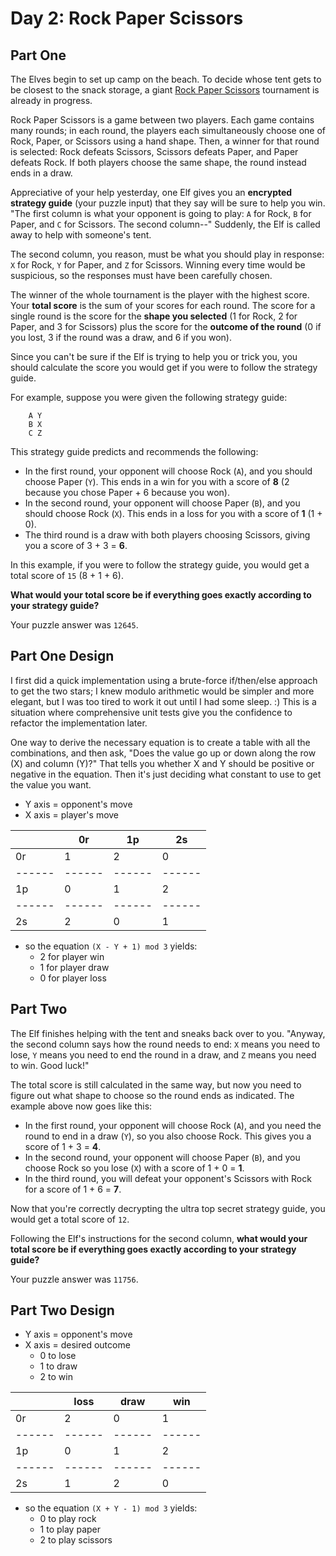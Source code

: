 # Day 2: Rock Paper Scissors

## Part One

The Elves begin to set up camp on the beach. To decide whose tent gets
to be closest to the snack storage, a giant [Rock Paper
Scissors](https://en.wikipedia.org/wiki/Rock_paper_scissors) tournament
is already in progress.

Rock Paper Scissors is a game between two players. Each game contains
many rounds; in each round, the players each simultaneously choose one
of Rock, Paper, or Scissors using a hand shape. Then, a winner for that
round is selected: Rock defeats Scissors, Scissors defeats Paper, and
Paper defeats Rock. If both players choose the same shape, the round
instead ends in a draw.

Appreciative of your help yesterday, one Elf gives you an **encrypted
strategy guide** (your puzzle input) that they say will be sure to help
you win. "The first column is what your opponent is going to play: `A`
for Rock, `B` for Paper, and `C` for Scissors. The second column--"
Suddenly, the Elf is called away to help with someone's tent.

The second column, you reason, must be what you should play in response:
`X` for Rock, `Y` for Paper, and `Z` for Scissors. Winning every time
would be suspicious, so the responses must have been carefully chosen.

The winner of the whole tournament is the player with the highest score.
Your **total score** is the sum of your scores for each round. The score
for a single round is the score for the **shape you selected** (1 for
Rock, 2 for Paper, and 3 for Scissors) plus the score for the **outcome
of the round** (0 if you lost, 3 if the round was a draw, and 6 if you
won).

Since you can't be sure if the Elf is trying to help you or trick you,
you should calculate the score you would get if you were to follow the
strategy guide.

For example, suppose you were given the following strategy guide:

```
    A Y
    B X
    C Z
```

This strategy guide predicts and recommends the following:

-   In the first round, your opponent will choose Rock (`A`), and you
    should choose Paper (`Y`). This ends in a win for you with a score
    of **8** (2 because you chose Paper + 6 because you won).
-   In the second round, your opponent will choose Paper (`B`), and you
    should choose Rock (`X`). This ends in a loss for you with a score
    of **1** (1 + 0).
-   The third round is a draw with both players choosing Scissors,
    giving you a score of 3 + 3 = **6**.

In this example, if you were to follow the strategy guide, you would get
a total score of `15` (8 + 1 + 6).

**What would your total score be if everything goes exactly according to
your strategy guide?**

Your puzzle answer was `12645`.

## Part One Design

I first did a quick implementation using a brute-force if/then/else
approach to get the two stars; I knew modulo arithmetic would be
simpler and more elegant, but I was too tired to work it out until
I had some sleep. :) This is a situation where comprehensive unit
tests give you the confidence to refactor the implementation later.

One way to derive the necessary equation is to create a table with all
the combinations, and then ask, "Does the value go up or down along
the row (X) and column (Y)?" That tells you whether X and Y should
be positive or negative in the equation. Then it's just deciding what
constant to use to get the value you want.

- Y axis = opponent's move
- X axis = player's move

|      |  0r  |  1p  |  2s  |
|------|------|------|------|
|  0r  |   1  |   2  |   0  |
|------|------|------|------|
|  1p  |   0  |   1  |   2  |
|------|------|------|------|
|  2s  |   2  |   0  |   1  |

- so the equation `(X - Y + 1) mod 3` yields:
  - 2 for player win
  - 1 for player draw
  - 0 for player loss

## Part Two

The Elf finishes helping with the tent and sneaks back over to you.
"Anyway, the second column says how the round needs to end: `X` means
you need to lose, `Y` means you need to end the round in a draw, and `Z`
means you need to win. Good luck!"

The total score is still calculated in the same way, but now you need to
figure out what shape to choose so the round ends as indicated. The
example above now goes like this:

-   In the first round, your opponent will choose Rock (`A`), and you
    need the round to end in a draw (`Y`), so you also choose Rock. This
    gives you a score of 1 + 3 = **4**.
-   In the second round, your opponent will choose Paper (`B`), and you
    choose Rock so you lose (`X`) with a score of 1 + 0 = **1**.
-   In the third round, you will defeat your opponent's Scissors with
    Rock for a score of 1 + 6 = **7**.

Now that you're correctly decrypting the ultra top secret strategy
guide, you would get a total score of `12`.

Following the Elf's instructions for the second column, **what would your
total score be if everything goes exactly according to your strategy
guide?**

Your puzzle answer was `11756`.

## Part Two Design

- Y axis = opponent's move
- X axis = desired outcome
  - 0 to lose
  - 1 to draw
  - 2 to win

|      | loss | draw |  win |
|------|------|------|------|
|  0r  |   2  |   0  |   1  |
|------|------|------|------|
|  1p  |   0  |   1  |   2  |
|------|------|------|------|
|  2s  |   1  |   2  |   0  |

- so the equation `(X + Y - 1) mod 3` yields:
  - 0 to play rock
  - 1 to play paper
  - 2 to play scissors
